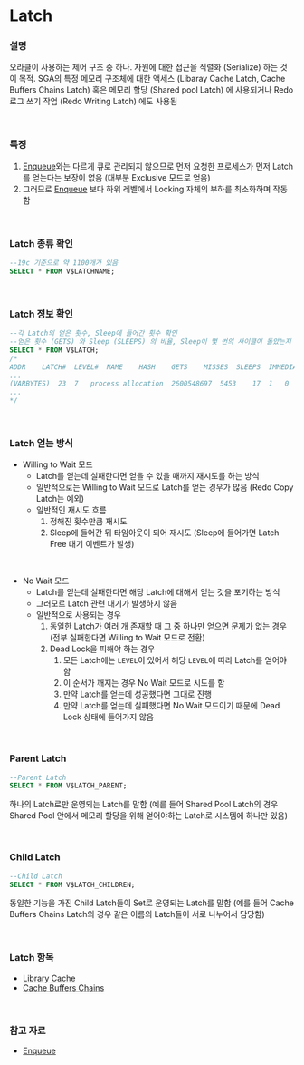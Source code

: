 Latch
===

### 설명
오라클이 사용하는 제어 구조 중 하나. 자원에 대한 접근을 직렬화 (Serialize) 하는 것이 목적. SGA의 특정 메모리 구조체에 대한 액세스 (Libaray Cache Latch, Cache Buffers Chains Latch) 혹은 메모리 할당 (Shared pool Latch) 에 사용되거나 Redo 로그 쓰기 작업 (Redo Writing Latch) 에도 사용됨

<br>

### 특징
1. [Enqueue](#참고-자료)와는 다르게 큐로 관리되지 않으므로 먼저 요청한 프로세스가 먼저 Latch를 얻는다는 보장이 없음 (대부분 Exclusive 모드로 얻음)
1. 그러므로 [Enqueue](#참고-자료) 보다 하위 레벨에서 Locking 자체의 부하를 최소화하며 작동함

<br>

### Latch 종류 확인
```sql
--19c 기준으로 약 1100개가 있음
SELECT * FROM V$LATCHNAME;
```

<br>

### Latch 정보 확인
```sql
--각 Latch의 얻은 횟수, Sleep에 들어간 횟수 확인
--얻은 횟수 (GETS) 와 Sleep (SLEEPS) 의 비율, Sleep이 몇 번의 사이클이 돌았는지 여부 (사이클이 많을 수록 심각성 증가)
SELECT * FROM V$LATCH;
/*
ADDR	LATCH#	LEVEL#	NAME	HASH	GETS	MISSES	SLEEPS	IMMEDIATE_GETS	IMMEDIATE_MISSES	WAITERS_WOKEN	WAITS_HOLDING_LATCH	SPIN_GETS	SLEEP1	SLEEP2	SLEEP3	SLEEP4	SLEEP5	SLEEP6	SLEEP7	SLEEP8	SLEEP9	SLEEP10	SLEEP11	WAIT_TIME	CON_ID
...
(VARBYTES)	23	7	process allocation	2600548697	5453	17	1	0	0	0	0	16	0	0	0	0	0	0	0	0	0	0	0	8067	0
...
*/
```

<br>

### Latch 얻는 방식
* Willing to Wait 모드
    * Latch를 얻는데 실패한다면 얻을 수 있을 때까지 재시도를 하는 방식
    * 일반적으로는 Willing to Wait 모드로 Latch를 얻는 경우가 많음 (Redo Copy Latch는 예외)
    * 일반적인 재시도 흐름
      1. 정해진 횟수만큼 재시도
      1. Sleep에 들어간 뒤 타임아웃이 되어 재시도 (Sleep에 들어가면 Latch Free 대기 이벤트가 발생)

<br>

* No Wait 모드
    * Latch를 얻는데 실패한다면 해당 Latch에 대해서 얻는 것을 포기하는 방식
    * 그러모르 Latch 관련 대기가 발생하지 않음
    * 일반적으로 사용되는 경우
      1. 동일한 Latch가 여러 개 존재할 때 그 중 하나만 얻으면 문제가 없는 경우 (전부 실패한다면 Willing to Wait 모드로 전환)
      1. Dead Lock을 피해야 하는 경우
          1. 모든 Latch에는 `LEVEL`이 있어서 해당 `LEVEL`에 따라 Latch를 얻어야 함
          1. 이 순서가 깨지는 경우 No Wait 모드로 시도를 함
          1. 만약 Latch를 얻는데 성공했다면 그대로 진행
          1. 만약 Latch를 얻는데 실패했다면 No Wait 모드이기 때문에 Dead Lock 상태에 들어가지 않음

<br>

### Parent Latch
```sql
--Parent Latch
SELECT * FROM V$LATCH_PARENT;
```
하나의 Latch로만 운영되는 Latch를 말함 (예를 들어 Shared Pool Latch의 경우 Shared Pool 안에서 메모리 할당을 위해 얻어야하는 Latch로 시스템에 하나만 있음)

<br>

### Child Latch
```sql
--Child Latch
SELECT * FROM V$LATCH_CHILDREN;
```
동일한 기능을 가진 Child Latch들이 Set로 운영되는 Latch를 말함 (예를 들어 Cache Buffers Chains Latch의 경우 같은 이름의 Latch들이 서로 나누어서 담당함)

<br>

### Latch 항목
* [Library Cache](./library-cache.md)
* [Cache Buffers Chains](./cache-buffers-chains.md)

<br>

### 참고 자료
* [Enqueue](../enqueue/README.md)

<br>
